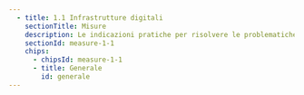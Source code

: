 ```yaml
---
  - title: 1.1 Infrastrutture digitali
    sectionTitle: Misure
    description: Le indicazioni pratiche per risolvere le problematiche tecniche ricorrenti
    sectionId: measure-1-1
    chips:
      - chipsId: measure-1-1
      - title: Generale
        id: generale
---
```

